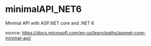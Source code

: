# minimalAPI_NET6

Minimal API with ASP.NET core and .NET 6

source: <https://docs.microsoft.com/en-us/learn/paths/aspnet-core-minimal-api/>
